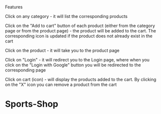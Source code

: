 Features

Click on any category - it will list the corresponding products

Click on the "Add to cart" button of each product (either from the category page or from the product page) - the product will be added to the cart. The corresponding icon is updated if the product does not already exist in the cart

Click on the product - it will take you to the product page

Click on "Login" - it will redirect you to the Login page, where when you click on the "Login with Google" button you will be redirected to the corresponding page

Click on cart (icon) - will display the products added to the cart. By clicking on the "X" icon you can remove a product from the cart

# Sports-Shop
